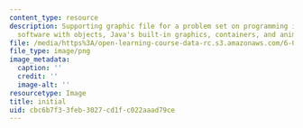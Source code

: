 ```yaml
---
content_type: resource
description: Supporting graphic file for a problem set on programming in Java, building
  software with objects, Java's built-in graphics, containers, and animation.
file: /media/https%3A/open-learning-course-data-rc.s3.amazonaws.com/6-092-introduction-to-programming-in-java-january-iap-2010/cbc6b7f33feb3027cd1fc022aaad79ce_initial.png
file_type: image/png
image_metadata:
  caption: ''
  credit: ''
  image-alt: ''
resourcetype: Image
title: initial
uid: cbc6b7f3-3feb-3027-cd1f-c022aaad79ce
---
```

